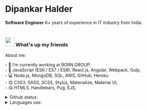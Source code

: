 # Dipankar Halder

**Software Engineer** 6+ years of experience in IT industry from India.
<br/>
&nbsp;

### <img src="https://media.giphy.com/media/hvRJCLFzcasrR4ia7z/giphy.gif" width="30px"> What's up my friends

<summary>About me:</summary>
<p>
  - 🚀 I’m currently working at BORN GROUP,<br />
  - 💖 JavaScript (ES6 / ES7 / ES8), React.js, Angular, Webpack, Gulp,<br />
  - 💻 Node.js, MongoDB, SQL, AWS, GitHub, Heroku<br />
  - 😍 CSS3, SASS, SCSS, Stylus, Materialize, Material UI,<br />
  - 😘 HTML5, Handlebars, Pug, EJS,
</p>

<details>
  <summary>Github status:</summary>
  <img src="https://github-readme-stats.vercel.app/api?username=DipankarHalder&&show_icons=true&title_color=222222&icon_color=03A87C&text_color=555555&bg_color=ffffff">
</details>

<details>
  <summary>Languages use:</summary>
  <img src="https://github-readme-stats.vercel.app/api/top-langs/?username=DipankarHalder&layout=compact&bg_color=ffffff&text_color=333333">
</details>
